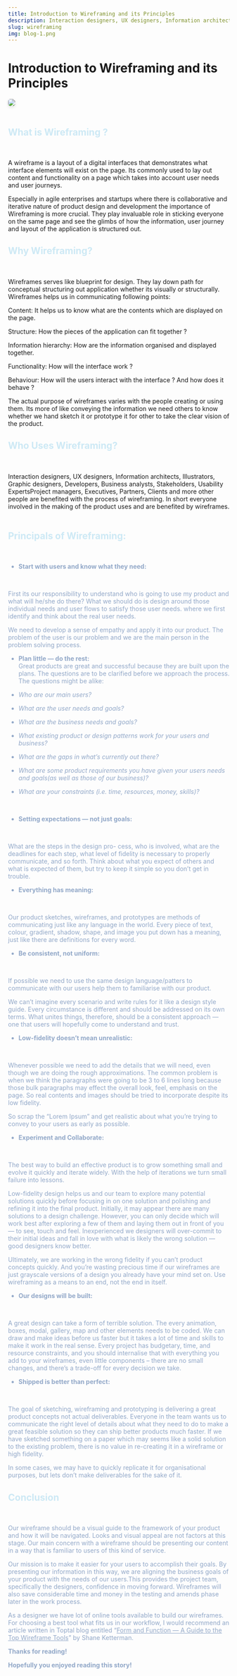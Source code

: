 ```yaml
---
title: Introduction to Wireframing and its Principles
description: Interaction designers, UX designers, Information architects, Illustrators, Graphic designers, Developers, Business analysts, Stakeholders, Usability ExpertsProject managers, Executives, Partners, Clients and more other people are benefited with the process of wireframing.
slug: wireframing
img: blog-1.png
---
```


# Introduction to Wireframing and its Principles

<img src='https://fyros-api.vercel.app/API/images/v4/wireframing.png' />
<br /><br />

## What is Wireframing ?
<br />

A wireframe is a layout of a digital interfaces that demonstrates what interface elements will exist on the page. Its commonly used to lay out content and functionality on a page which takes into account user needs and user journeys.

Especially in agile enterprises and startups where there is collaborative and iterative nature of product design and development the importance of Wireframing is more crucial. They play invaluable role in sticking everyone on the same page and see the glimbs of how the information, user journey and layout of the application is structured out.

## Why Wireframing?
<br />

Wireframes serves like blueprint for design. They lay down path for conceptual structuring out application whether its visually or structurally. Wireframes helps us in communicating following points:

Content: It helps us to know what are the contents which are displayed on the page.

Structure: How the pieces of the application can fit together ?

Information hierarchy: How are the information organised and displayed together.

Functionality: How will the interface work ?

Behaviour: How will the users interact with the interface ? And how does it behave ?

The actual purpose of wireframes varies with the people creating or using them. Its more of like conveying the information we need others to know whether we hand sketch it or prototype it for other to take the clear vision of the product.

## Who Uses Wireframing?
<br />

Interaction designers, UX designers, Information architects, Illustrators, Graphic designers, Developers, Business analysts, Stakeholders, Usability ExpertsProject managers, Executives, Partners, Clients and more other people are benefited with the process of wireframing.
In short everyone involved in the making of the product uses and are benefited by wireframes.
<br /><br />

## Principals of Wireframing: 
<br />

<span class="bullet">

- **Start with users and know what they need:**</span>

<br />

First its our responsibility to understand who is going to use my product and what will he/she do there? What we should do is design around those individual needs and user flows to satisfy those user needs. where we first identify and think about the real user needs.

We need to develop a sense of empathy and apply it into our product. The problem of the user is our problem and we are the main person in the problem solving process.
<br />
<span class="bullet">

- **Plan little — do the rest:**
</span><br />
Great products are great and successful because they are built upon the plans. The questions are to be clarified before we approach the process. The questions might be alike:

- *Who are our main users?*
- *What are the user needs and goals?*
- *What are the business needs and goals?*
- *What existing product or design patterns work for your users and business?*
- *What are the gaps in what’s currently out there?*
- *What are some product requirements you have given your users needs and goals(as well as those of our business)?*
- *What are your constraints (i.e. time, resources, money, skills)?*

<br />

- **Setting expectations — not just goals:**
<br />

What are the steps in the design pro- cess, who is involved, what are the deadlines for each step, what level of fidelity is necessary to properly communicate, and so forth. Think about what you expect of others and what is expected of them, but try to keep it simple so you don’t get in trouble.

- **Everything has meaning:**
<br />


Our product sketches, wireframes, and prototypes are methods of communicating just like any language in the world. Every piece of text, colour, gradient, shadow, shape, and image you put down has a meaning, just like there are definitions for every word.

- **Be consistent, not uniform:**
<br />


If possible we need to use the same design language/patters to communicate with our users help them to familiarise with our product.

We can’t imagine every scenario and write rules for it like a design style guide. Every circumstance is different and should be addressed on its own terms. What unites things, therefore, should be a consistent approach — one that users will hopefully come to understand and trust.

- **Low-fidelity doesn’t mean unrealistic:**
<br />


Whenever possible we need to add the details that we will need, even though we are doing the rough approximations. The common problem is when we think the paragraphs were going to be 3 to 6 lines long because those bulk paragraphs may effect the overall look, feel, emphasis on the page. So real contents and images should be tried to incorporate despite its low fidelity.

So scrap the “Lorem Ipsum” and get realistic about what you’re trying to convey to your users as early as possible.

- **Experiment and Collaborate:**
<br />


The best way to build an effective product is to grow something small and evolve it quickly and iterate widely. With the help of iterations we turn small failure into lessons.

Low-fidelity design helps us and our team to explore many potential solutions quickly before focusing in on one solution and polishing and refining it into the final product. Initially, it may appear there are many solutions to a design challenge. However, you can only decide which will work best after exploring a few of them and laying them out in front of you — to see, touch and feel. Inexperienced we designers will over-commit to their initial ideas and fall in love with what is likely the wrong solution — good designers know better.

Ultimately, we are working in the wrong fidelity if you can’t product concepts quickly. And you’re wasting precious time if our wireframes are just grayscale versions of a design you already have your mind set on. Use wireframing as a means to an end, not the end in itself.

- **Our designs will be built:**
<br />


A great design can take a form of terrible solution. The every animation, boxes, modal, gallery, map and other elements needs to be coded. We can draw and make ideas before us faster but it takes a lot of time and skills to make it work in the real sense. Every project has budgetary, time, and resource constraints, and you should internalise that with everything you add to your wireframes, even little components – there are no small changes, and there’s a trade-off for every decision we take.

- **Shipped is better than perfect:**
<br />



The goal of sketching, wireframing and prototyping is delivering a great product concepts not actual deliverables. Everyone in the team wants us to communicate the right level of details about what they need to do to make a great feasible solution so they can ship better products much faster. If we have sketched something on a paper which may seems like a solid solution to the existing problem, there is no value in re-creating it in a wireframe or high fidelity.

In some cases, we may have to quickly replicate it for organisational purposes, but lets don’t make deliverables for the sake of it.

## **Conclusion**
<br />


Our wireframe should be a visual guide to the framework of your product and how it will be navigated. Looks and visual appeal are not factors at this stage. Our main concern with a wireframe should be presenting our content in a way that is familiar to users of this kind of service.

Our mission is to make it easier for your users to accomplish their goals. By presenting our information in this way, we are aligning the business goals of your product with the needs of our users.This provides the project team, specifically the designers, confidence in moving forward. Wireframes will also save considerable time and money in the testing and amends phase later in the work process.

As a designer we have lot of online tools available to build our wireframes. For choosing a best tool what fits us in our workflow, I would recommend an article written in Toptal blog entitled “<a href="https://www.toptal.com/designers/ui/top-wireframe-tools-guide">Form and Function — A Guide to the Top Wireframe Tools</a>” by Shane Ketterman.
<br />
<span class="foot">

**Thanks for reading!**
<br />


**Hopefully you enjoyed reading this story!**
</span>


<style>
    img {
        max-width: 700px;
        border-radius: 5px;
        box-shadow: 0px 3px 6px rgba(0, 0, 0, 0.1);

    }
    
    h2 {
        color: #BAE1F2;
        opacity: 0.7;
    }

    .bullet {
        color: #92A8C8;
    }
    .foot {
        font-size: 14pt;
    }

    a {
        text-decoration: underline;
        color: #92A8C8;
    }
</style>